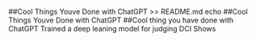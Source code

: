 
##Cool Things Youve Done with ChatGPT >> README.md
echo ##Cool Things Youve Done with ChatGPT
##Cool thing you have done with ChatGPT
Trained a deep leaning model for judging DCI Shows
